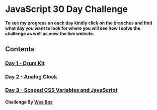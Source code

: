 # JavaScript 30 Day Challenge

**To see my progress on each day kindly click on the branches and find what day you want to look for where you will see how I solve the challenge as well as view the live website.**

## Contents

### [Day 1 - Drum Kit](https://github.com/Karllouise-code/javascript-30/tree/day1)

### [Day 2 - Analog Clock](https://github.com/Karllouise-code/javascript-30/tree/day2)

### [Day 3 - Scoped CSS Variables and JavaScript ](https://github.com/Karllouise-code/javascript-30/tree/day3)

#### Challenge By [Wes Bos](https://javascript30.com/)
